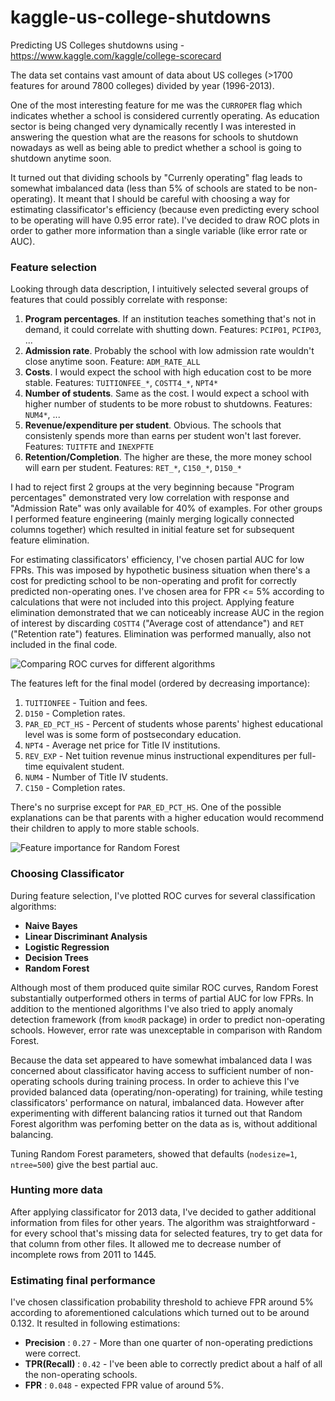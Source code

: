 # kaggle-us-college-shutdowns
Predicting US Colleges shutdowns using - https://www.kaggle.com/kaggle/college-scorecard

The data set contains vast amount of data about US colleges (>1700 features for around 7800 colleges) divided by year (1996-2013).

One of the most interesting feature for me was the `CURROPER` flag which indicates whether a school is considered currently operating. As education sector is being changed very dynamically recently I was interested in answering the question what are the reasons for schools to shutdown nowadays as well as being able to predict whether a school is going to shutdown anytime soon.

It turned out that dividing schools by "Currenly operating" flag leads to somewhat imbalanced data (less than 5% of schools are stated to be non-operating). It meant that I should be careful with choosing a way for estimating classificator's efficiency (because even predicting every school to be operating will have 0.95 error rate). I've decided to draw ROC plots in order to gather more information than a single variable (like error rate or AUC).

### Feature selection

Looking through data description, I intuitively selected several groups of features that could possibly correlate with response:

1. **Program percentages**. If an institution teaches something that's not in demand, it could correlate with shutting down. Features: `PCIP01`, `PCIP03`, ...
2. **Admission rate**. Probably the school with low admission rate wouldn't close anytime soon. Feature: `ADM_RATE_ALL`
3. **Costs**. I would expect the school with high education cost to be more stable. Features: `TUITIONFEE_*`, `COSTT4_*`, `NPT4*`
4. **Number of students**. Same as the cost. I would expect a school with higher number of students to be more robust to shutdowns. Features: `NUM4*`, ...
5. **Revenue/expenditure per student**. Obvious. The schools that consistenly spends more than earns per student won't last forever. Features: `TUITFTE` and `INEXPFTE`
6. **Retention/Completion**. The higher are these, the more money school will earn per student. Features: `RET_*`, `C150_*`, `D150_*`

I had to reject first 2 groups at the very beginning because "Program percentages" demonstrated very low correlation with response and "Admission Rate" was only available for 40% of examples. For other groups I performed feature engineering (mainly merging logically connected columns together) which resulted in initial feature set for subsequent feature elimination.

For estimating classificators' efficiency, I've chosen partial AUC for low FPRs. This was imposed by hypothetic business situation when there's a cost for predicting school to be non-operating and profit for correctly predicted non-operating ones. I've chosen area for FPR <= 5% according to calculations that were not included into this project.
Applying feature elimination demonstrated that we can noticeably increase AUC in the region of interest by discarding `COSTT4` ("Average cost of attendance") and `RET` ("Retention rate") features. Elimination was performed manually, also not included in the final code.

![Comparing ROC curves for different algorithms](https://raw.githubusercontent.com/AnatoliiStepaniuk/kaggle-us-college-shutdowns/master/roc-curves.png)


The features left for the final model (ordered by decreasing importance):

1. `TUITIONFEE` - Tuition and fees.
2. `D150` - Completion rates.
3. `PAR_ED_PCT_HS` - Percent of students whose parents' highest educational level was is some form of postsecondary education.
4. `NPT4` - Average net price for Title IV institutions.
5. `REV_EXP` - Net tuition revenue minus instructional expenditures per full-time equivalent student.
6. `NUM4` - Number of Title IV students.
7. `C150` - Completion rates.

There's no surprise except for `PAR_ED_PCT_HS`. One of the possible explanations can be that parents with a higher education would recommend their children to apply to more stable schools.

![Feature importance for Random Forest](https://raw.githubusercontent.com/AnatoliiStepaniuk/kaggle-us-college-shutdowns/master/feature-importance.png)

### Choosing Classificator

During feature selection, I've plotted ROC curves for several classification algorithms: 

- **Naive Bayes**
- **Linear Discriminant Analysis**
- **Logistic Regression**
- **Decision Trees**
- **Random Forest**

Although most of them produced quite similar ROC curves, Random Forest substantially outperformed others in terms of partial AUC for low FPRs. In addition to the mentioned algorithms I've also tried to apply anomaly detection framework (from `kmodR` package) in order to predict non-operating schools. However, error rate was unexceptable in comparison with Random Forest.

Because the data set appeared to have somewhat imbalanced data I was concerned about classificator having access to sufficient number of non-operating schools during training process. In order to achieve this I've provided balanced data (operating/non-operating) for training, while testing classificators' performance on natural, imbalanced data. However after experimenting with different balancing ratios it turned out that Random Forest algorithm was perfoming better on the data as is, without additional balancing.

Tuning Random Forest parameters, showed that defaults (`nodesize=1`, `ntree=500`) give the best partial auc.

### Hunting more data

After applying classificator for 2013 data, I've decided to gather additional information from files for other years. The algorithm was straightforward - for every school that's missing data for selected features, try to get data for that column from other files. It allowed me to decrease number of incomplete rows from 2011 to 1445.

### Estimating final performance

I've chosen classification probability threshold to achieve FPR around 5% according to aforementioned calculations which turned out to be around 0.132.
It resulted in following estimations:

- **Precision** : `0.27` - More than one quarter of non-operating predictions were correct.
- **TPR(Recall)** : `0.42` - I've been able to correctly predict about a half of all the non-operating schools.
- **FPR** : `0.048` - expected FPR value of around 5%.
